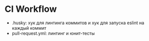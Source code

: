 # CI Workflow

- .husky: хук для линтинга коммитов и хук для запуска eslint на каждый коммит
- pull-request.yml: линтинг и юнит-тесты